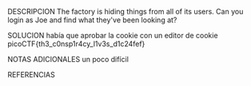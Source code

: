 
DESCRIPCION
The factory is hiding things from all of its users. Can you login as Joe and find what they've been looking at?

SOLUCION
había que aprobar la cookie con un editor de cookie
picoCTF{th3_c0nsp1r4cy_l1v3s_d1c24fef}

NOTAS ADICIONALES
un poco difícil

REFERENCIAS
